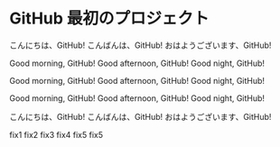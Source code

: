 # GitHub 最初のプロジェクト

こんにちは、GitHub!
こんばんは、GitHub!
おはようございます、GitHub!

Good morning, GitHub!
Good afternoon, GitHub!
Good night, GitHub!

Good morning, GitHub!
Good afternoon, GitHub!
Good night, GitHub!

Good morning, GitHub!
Good afternoon, GitHub!
Good night, GitHub!

こんにちは、GitHub!
こんばんは、GitHub!
おはようございます、GitHub!

fix1
fix2
fix3
fix4
fix5
fix5
